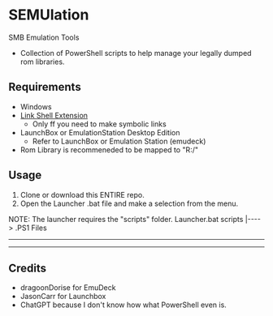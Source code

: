 # SEMUlation
SMB Emulation Tools
- Collection of PowerShell scripts to help manage your legally dumped rom libraries.

## Requirements
- Windows
- [Link Shell Extension](https://schinagl.priv.at/nt/hardlinkshellext/linkshellextension.html)
    - Only ff you need to make symbolic links
- LaunchBox or EmulationStation Desktop Edition
	- Refer to LaunchBox or Emulation Station (emudeck)
- Rom Library is recommeneded to be mapped to "R:/"


## Usage
1) Clone or download this ENTIRE repo.
2) Open the Launcher .bat file and make a selection from the menu.

NOTE: The launcher requires the "scripts" folder.
Launcher.bat
scripts
   |----> .PS1 Files


---
---
## Credits
- dragoonDorise for EmuDeck
- JasonCarr for Launchbox
- ChatGPT because I don't know how what PowerShell even is.